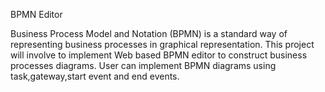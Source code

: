 BPMN Editor

Business Process Model and Notation (BPMN) is a standard way of representing business processes in graphical representation.
This project will involve to implement Web based BPMN editor to construct business processes diagrams.
User can implement BPMN diagrams using task,gateway,start event and end events. 
